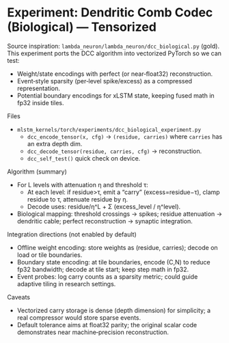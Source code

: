# Experiment: Dendritic Comb Codec (Biological) — Tensorized

Source inspiration: `lambda_neuron/lambda_neuron/dcc_biological.py` (gold). This experiment ports the DCC algorithm into vectorized PyTorch so we can test:
- Weight/state encodings with perfect (or near‑float32) reconstruction.
- Event‑style sparsity (per‑level spike/excess) as a compressed representation.
- Potential boundary encodings for xLSTM state, keeping fused math in fp32 inside tiles.

Files
- `mlstm_kernels/torch/experiments/dcc_biological_experiment.py`
  - `dcc_encode_tensor(x, cfg)` → `(residue, carries)` where `carries` has an extra depth dim.
  - `dcc_decode_tensor(residue, carries, cfg)` → reconstruction.
  - `dcc_self_test()` quick check on device.

Algorithm (summary)
- For L levels with attenuation η and threshold τ:
  - At each level: if residue>τ, emit a “carry” (excess=residue−τ), clamp residue to τ, attenuate residue by η.
  - Decode uses: residue/η^L + Σ (excess_level / η^level).
- Biological mapping: threshold crossings → spikes; residue attenuation → dendritic cable; perfect reconstruction → synaptic integration.

Integration directions (not enabled by default)
- Offline weight encoding: store weights as (residue, carries); decode on load or tile boundaries.
- Boundary state encoding: at tile boundaries, encode (C,N) to reduce fp32 bandwidth; decode at tile start; keep step math in fp32.
- Event probes: log carry counts as a sparsity metric; could guide adaptive tiling in research settings.

Caveats
- Vectorized carry storage is dense (depth dimension) for simplicity; a real compressor would store sparse events.
- Default tolerance aims at float32 parity; the original scalar code demonstrates near machine‑precision reconstruction.

